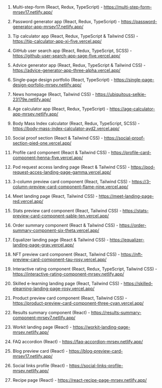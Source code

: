 1. Multi-step-form (React, Redux, TypeScript) - https://multi-step-form-mrsev17.netlify.app/

2. Password generator app (React, Redux, TypeScript) - https://password-generator-app-mrsev17.netlify.app/

3. Tip calculator app (React, Redux, TypeScript & Tailwind CSS) - https://tip-calculator-app-xi-five.vercel.app/

4. GitHub user search app (React, Redux, TypeScript, SCSS) - https://github-user-search-app-sage-five.vercel.app/

5. Advice generator app (React, Redux, TypeScript & Tailwind CSS) - https://advice-generator-app-three-alpha.vercel.app/

6. Single-page design portfolio (React, TypeScript) - https://single-page-design-porfolio-mrsev.netlify.app/

7. News homepage (React, Tailwind CSS) - https://ubiquitous-selkie-23179e.netlify.app/

8. Age calculator app (React, Redux, TypeScript) - https://age-calculator-app-mrsev.netlify.app/

9. Body Mass Index calculator (React, Redux, TypeScript, SCSS) - https://body-mass-index-calculator-ayd2.vercel.app/

10. Social proof section (React & Tailwind CSS) - https://social-proof-section-pied-one.vercel.app/

11. Profile card component (React & Tailwind CSS) - https://profile-card-component-henna-five.vercel.app/

12. Pod request access landing page (React & Tailwind CSS) - https://pod-request-acces-landing-page-gamma.vercel.app/

13. 3-column preview card component (React, Tailwind CSS) - https://3-column-preview-card-component-flame-nine.vercel.app/

14. Meet landing page (React, Tailwind CSS) - https://meet-landing-page-red.vercel.app/

15. Stats preview card component (React, Tailwind CSS) - https://stats-preview-card-component-sable-ten.vercel.app/

16. Order summary component (React & Tailwind CSS) - https://order-summary-component-six-theta.vercel.app/

17. Equalizer landing page (React & Tailwind CSS) - https://equalizer-landing-page-gray.vercel.app/

18. NFT preview card component (React, Tailwind CSS) - https://nft-preview-card-component-tau-rosy.vercel.app/

19. Interactive rating component (React, Redux, TypeScript, Tailwind CSS) - https://interactive-rating-component-mrsev.netlify.app/

20. Skilled e-learning landing page (React, Tailwind CSS) - https://skilled-elearning-landing-page-rosy.vercel.app/

21. Product preview card component (React, Tailwind CSS) - https://product-preview-card-component-three-cyan.vercel.app/

22. Results summary component (React) - https://results-summary-component-mrsev7.netlify.app/

23. Workit landing page (React) - https://workit-landing-page-mrsev.netlify.app/

24. FAQ accordion (React) - https://faq-accordion-mrsev.netlify.app/

25. Blog preview card (React) - https://blog-preview-card-mrsev17.netlify.app/

26. Social links profile (React) - https://social-links-profile-mrsev.netlify.app/

27. Recipe page (React) - https://react-recipe-page-mrsev.netlify.app/

